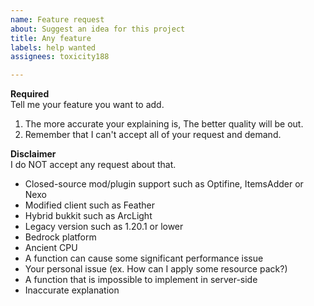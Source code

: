 ```yaml
---
name: Feature request
about: Suggest an idea for this project
title: Any feature
labels: help wanted
assignees: toxicity188

---
```


**Required**  
Tell me your feature you want to add.

1. The more accurate your explaining is, The better quality will be out.
2. Remember that I can't accept all of your request and demand.

**Disclaimer**  
I do NOT accept any request about that.

- Closed-source mod/plugin support such as Optifine, ItemsAdder or Nexo
- Modified client such as Feather
- Hybrid bukkit such as ArcLight
- Legacy version such as 1.20.1 or lower
- Bedrock platform
- Ancient CPU
- A function can cause some significant performance issue
- Your personal issue (ex. How can I apply some resource pack?)
- A function that is impossible to implement in server-side
- Inaccurate explanation